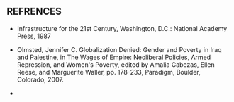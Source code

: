## REFRENCES



- Infrastructure for the 21st Century, Washington, D.C.: National Academy Press, 1987

- Olmsted, Jennifer C. Globalization Denied: Gender and Poverty in Iraq and Palestine, in The Wages of Empire: Neoliberal Policies, Armed Repression, and Women's Poverty, edited by Amalia Cabezas, Ellen Reese, and Marguerite Waller, pp. 178-233, Paradigm, Boulder, Colorado, 2007.
- 